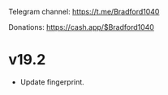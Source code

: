 Telegram channel:
https://t.me/Bradford1040

Donations:
https://cash.app/$Bradford1040

# v19.2

- Update fingerprint.
